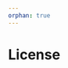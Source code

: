 ```yaml
---
orphan: true
---
```


# License

```{include} ../LICENSE

```
                                                                                                                                                                                                                                                                                                                                                                